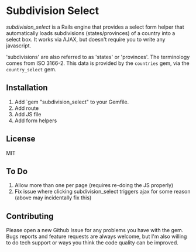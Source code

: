 Subdivision Select
===

*subdivision_select* is a Rails engine that provides a select form helper that
automatically loads subdivisions (states/provinces) of a country into a select
box. It works via AJAX, but doesn't require you to write any javascript.

'subdivisions' are also referred to as 'states' or 'provinces'. The terminology
comes from ISO 3166-2. This data is provided by the `countries` gem, via the
`country_select` gem.


Installation
---
1. Add `gem "subdivision_select" to your Gemfile.
2. Add route
3. Add JS file
4. Add form helpers


License
---
MIT


To Do
---
1. Allow more than one per page (requires re-doing the JS properly)
2. Fix issue where clicking subdivision_select triggers ajax for some reason
   (above may incidentally fix this)


Contributing
---
Please open a new Github Issue for any problems you have with the gem. Bugs
reports and feature requests are always welcome, but I'm also willing to do tech
support or ways you think the code quality can be improved.
